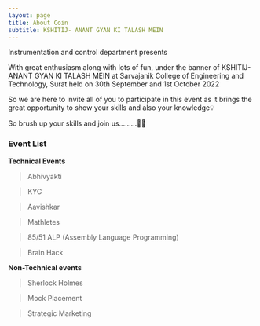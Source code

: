 ```yaml
---
layout: page
title: About Coin
subtitle: KSHITIJ- ANANT GYAN KI TALASH MEIN
---
```


Instrumentation and control department presents

With great enthusiasm along with lots of fun, under the banner of  KSHITIJ- ANANT GYAN KI TALASH MEIN at Sarvajanik College of Engineering and Technology, Surat held on 30th September and 1st October 2022


So we are here to invite all of you to participate in this event as it brings the great opportunity to show your skills and also your knowledge💡

So brush up your skills and join us.........🤩💃

### Event List
**Technical Events**
> Abhivyakti

> KYC

> Aavishkar

> Mathletes

> 85/51 ALP (Assembly Language Programming)

>Brain Hack
      
**Non-Technical events**

> Sherlock Holmes

> Mock Placement

> Strategic Marketing
